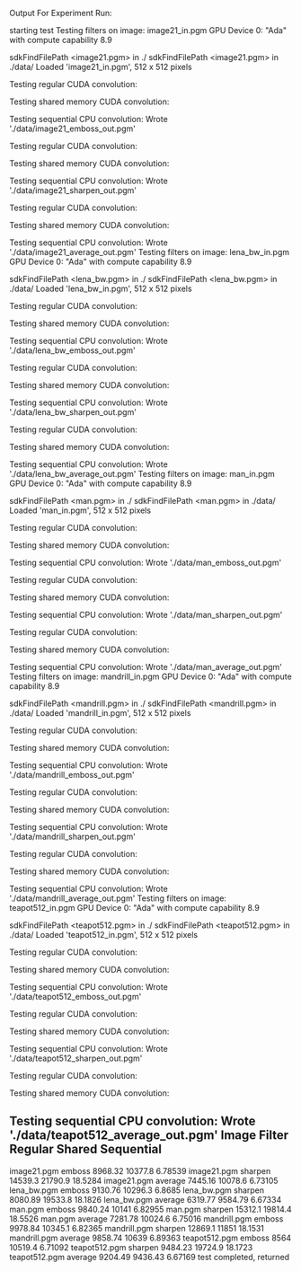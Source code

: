 Output For Experiment Run:

starting test
Testing filters on image: image21_in.pgm
GPU Device 0: "Ada" with compute capability 8.9

sdkFindFilePath <image21.pgm> in ./
sdkFindFilePath <image21.pgm> in ./data/
Loaded 'image21_in.pgm', 512 x 512 pixels

Testing regular CUDA convolution:

Testing shared memory CUDA convolution:

Testing sequential CPU convolution:
Wrote './data/image21_emboss_out.pgm'

Testing regular CUDA convolution:

Testing shared memory CUDA convolution:

Testing sequential CPU convolution:
Wrote './data/image21_sharpen_out.pgm'

Testing regular CUDA convolution:

Testing shared memory CUDA convolution:

Testing sequential CPU convolution:
Wrote './data/image21_average_out.pgm'
Testing filters on image: lena_bw_in.pgm
GPU Device 0: "Ada" with compute capability 8.9

sdkFindFilePath <lena_bw.pgm> in ./
sdkFindFilePath <lena_bw.pgm> in ./data/
Loaded 'lena_bw_in.pgm', 512 x 512 pixels

Testing regular CUDA convolution:

Testing shared memory CUDA convolution:

Testing sequential CPU convolution:
Wrote './data/lena_bw_emboss_out.pgm'

Testing regular CUDA convolution:

Testing shared memory CUDA convolution:

Testing sequential CPU convolution:
Wrote './data/lena_bw_sharpen_out.pgm'

Testing regular CUDA convolution:

Testing shared memory CUDA convolution:

Testing sequential CPU convolution:
Wrote './data/lena_bw_average_out.pgm'
Testing filters on image: man_in.pgm
GPU Device 0: "Ada" with compute capability 8.9

sdkFindFilePath <man.pgm> in ./
sdkFindFilePath <man.pgm> in ./data/
Loaded 'man_in.pgm', 512 x 512 pixels

Testing regular CUDA convolution:

Testing shared memory CUDA convolution:

Testing sequential CPU convolution:
Wrote './data/man_emboss_out.pgm'

Testing regular CUDA convolution:

Testing shared memory CUDA convolution:

Testing sequential CPU convolution:
Wrote './data/man_sharpen_out.pgm'

Testing regular CUDA convolution:

Testing shared memory CUDA convolution:

Testing sequential CPU convolution:
Wrote './data/man_average_out.pgm'
Testing filters on image: mandrill_in.pgm
GPU Device 0: "Ada" with compute capability 8.9

sdkFindFilePath <mandrill.pgm> in ./
sdkFindFilePath <mandrill.pgm> in ./data/
Loaded 'mandrill_in.pgm', 512 x 512 pixels

Testing regular CUDA convolution:

Testing shared memory CUDA convolution:

Testing sequential CPU convolution:
Wrote './data/mandrill_emboss_out.pgm'

Testing regular CUDA convolution:

Testing shared memory CUDA convolution:

Testing sequential CPU convolution:
Wrote './data/mandrill_sharpen_out.pgm'

Testing regular CUDA convolution:

Testing shared memory CUDA convolution:

Testing sequential CPU convolution:
Wrote './data/mandrill_average_out.pgm'
Testing filters on image: teapot512_in.pgm
GPU Device 0: "Ada" with compute capability 8.9

sdkFindFilePath <teapot512.pgm> in ./
sdkFindFilePath <teapot512.pgm> in ./data/
Loaded 'teapot512_in.pgm', 512 x 512 pixels

Testing regular CUDA convolution:

Testing shared memory CUDA convolution:

Testing sequential CPU convolution:
Wrote './data/teapot512_emboss_out.pgm'

Testing regular CUDA convolution:

Testing shared memory CUDA convolution:

Testing sequential CPU convolution:
Wrote './data/teapot512_sharpen_out.pgm'

Testing regular CUDA convolution:

Testing shared memory CUDA convolution:

Testing sequential CPU convolution:
Wrote './data/teapot512_average_out.pgm'
Image               Filter         Regular     Shared      Sequential
-----------------------------------------------------------------------
image21.pgm         emboss         8968.32     10377.8     6.78539
image21.pgm         sharpen        14539.3     21790.9     18.5284
image21.pgm         average        7445.16     10078.6     6.73105
lena_bw.pgm         emboss         9130.76     10296.3     6.8685
lena_bw.pgm         sharpen        8080.89     19533.8     18.1826
lena_bw.pgm         average        6319.77     9584.79     6.67334
man.pgm             emboss         9840.24     10141       6.82955
man.pgm             sharpen        15312.1     19814.4     18.5526
man.pgm             average        7281.78     10024.6     6.75016
mandrill.pgm        emboss         9978.84     10345.1     6.82365
mandrill.pgm        sharpen        12869.1     11851       18.1531
mandrill.pgm        average        9858.74     10639       6.89363
teapot512.pgm       emboss         8564        10519.4     6.71092
teapot512.pgm       sharpen        9484.23     19724.9     18.1723
teapot512.pgm       average        9204.49     9436.43     6.67169
test completed, returned